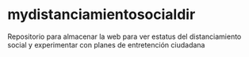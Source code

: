 # mydistanciamientosocialdir
Repositorio para almacenar la web para ver estatus del distanciamiento social y experimentar con planes de entretención ciudadana
